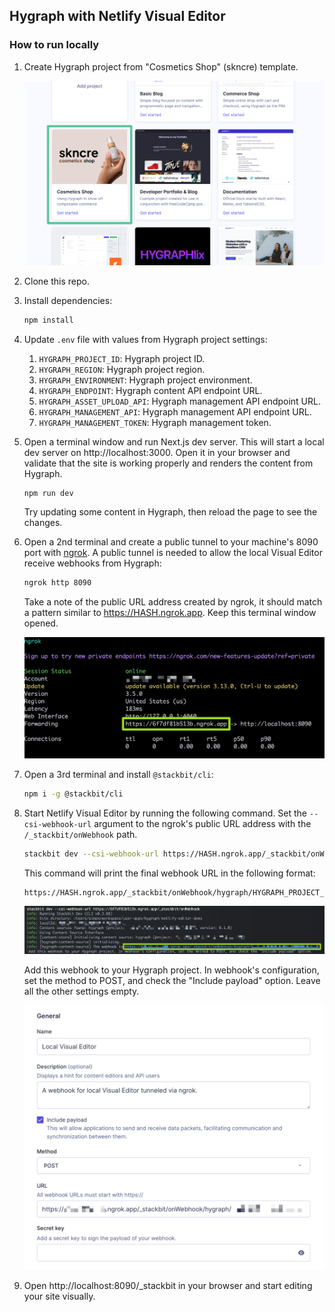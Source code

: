 ## Hygraph with Netlify Visual Editor 

### How to run locally

1. Create Hygraph project from "Cosmetics Shop" (skncre) template.

    <p align="center"><img width="830" src="docs/create-project.png"></p>

2. Clone this repo.

3. Install dependencies:

   ```bash
   npm install
   ```

4. Update `.env` file with values from Hygraph project settings:

   1. `HYGRAPH_PROJECT_ID`: Hygraph project ID.
   2. `HYGRAPH_REGION`: Hygraph project region.
   3. `HYGRAPH_ENVIRONMENT`: Hygraph project environment.
   4. `HYGRAPH_ENDPOINT`: Hygraph content API endpoint URL.
   5. `HYGRAPH_ASSET_UPLOAD_API`: Hygraph management API endpoint URL.
   6. `HYGRAPH_MANAGEMENT_API`: Hygraph management API endpoint URL.
   7. `HYGRAPH_MANAGEMENT_TOKEN`: Hygraph management token.

5. Open a terminal window and run Next.js dev server. This will start a local dev server on http://localhost:3000. Open it in your browser and validate that the site is working properly and renders the content from Hygraph.

   ```bash
   npm run dev
   ```

   Try updating some content in Hygraph, then reload the page to see the changes.

6. Open a 2nd terminal and create a public tunnel to your machine's 8090 port with [ngrok](https://ngrok.com/). A public tunnel is needed to allow the local Visual Editor receive webhooks from Hygraph:
   
   ```bash
   ngrok http 8090
   ```

   Take a note of the public URL address created by ngrok, it should match a pattern similar to https://HASH.ngrok.app. Keep this terminal window opened.

   <p align="center"><img width="830" src="docs/ngrok-example.png"></p>

7. Open a 3rd terminal and install `@stackbit/cli`:

   ```bash
   npm i -g @stackbit/cli
   ```

8. Start Netlify Visual Editor by running the following command. Set the `--csi-webhook-url` argument to the ngrok's public URL address with the `/_stackbit/onWebhook` path.

   ```bash
   stackbit dev --csi-webhook-url https://HASH.ngrok.app/_stackbit/onWebhook
   ```

   This command will print the final webhook URL in the following format:

   ```text
   https://HASH.ngrok.app/_stackbit/onWebhook/hygraph/HYGRAPH_PROJECT_ID
   ```

   <p align="center"><img alt="Hygraph Webhook Config" src="./docs/csi-webhook.png" /></p>

   Add this webhook to your Hygraph project. In webhook's configuration, set the method to POST, and check the "Include payload" option. Leave all the other settings empty.

   <p align="center"><img alt="Hygraph Webhook Config" src="./docs/hygraph-webhook-config.png" title="Hygraph Webhook Config"/></p>
   
9. Open http://localhost:8090/_stackbit in your browser and start editing your site visually.
